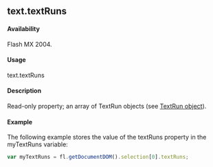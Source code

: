 ## text.textRuns

#### Availability

Flash MX 2004.

#### Usage

text.textRuns

#### Description

Read-only property; an array of TextRun objects (see [TextRun object](../TextRun_object/textRun_summary.md)).

#### Example

The following example stores the value of the textRuns property in the myTextRuns variable:
```javascript
var myTextRuns = fl.getDocumentDOM().selection[0].textRuns;
```